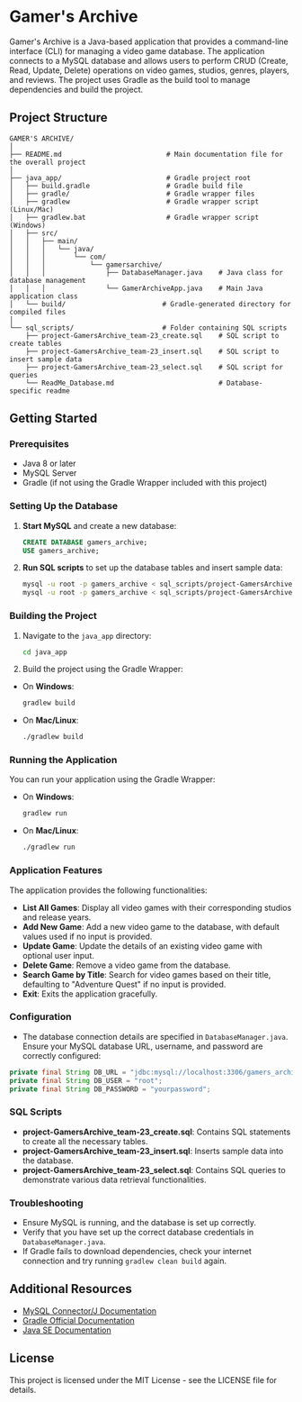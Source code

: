 
# Gamer's Archive

Gamer's Archive is a Java-based application that provides a command-line interface (CLI) for managing a video game database. The application connects to a MySQL database and allows users to perform CRUD (Create, Read, Update, Delete) operations on video games, studios, genres, players, and reviews. The project uses Gradle as the build tool to manage dependencies and build the project.

## Project Structure

```
GAMER'S ARCHIVE/
│
├── README.md                          # Main documentation file for the overall project
│
├── java_app/                          # Gradle project root
│   ├── build.gradle                   # Gradle build file
│   ├── gradle/                        # Gradle wrapper files
│   ├── gradlew                        # Gradle wrapper script (Linux/Mac)
│   ├── gradlew.bat                    # Gradle wrapper script (Windows)
│   ├── src/
│   │   ├── main/
│   │   │   └── java/
│   │   │       └── com/
│   │   │           └── gamersarchive/
│   │   │               ├── DatabaseManager.java    # Java class for database management
│   │   │               └── GamerArchiveApp.java    # Main Java application class
│   └── build/                        # Gradle-generated directory for compiled files
│
└── sql_scripts/                      # Folder containing SQL scripts
    ├── project-GamersArchive_team-23_create.sql    # SQL script to create tables
    ├── project-GamersArchive_team-23_insert.sql    # SQL script to insert sample data
    ├── project-GamersArchive_team-23_select.sql    # SQL script for queries
    └── ReadMe_Database.md                          # Database-specific readme
```

## Getting Started

### Prerequisites

- Java 8 or later
- MySQL Server
- Gradle (if not using the Gradle Wrapper included with this project)

### Setting Up the Database

1. **Start MySQL** and create a new database:
   ```sql
   CREATE DATABASE gamers_archive;
   USE gamers_archive;
   ```
2. **Run SQL scripts** to set up the database tables and insert sample data:
   ```bash
   mysql -u root -p gamers_archive < sql_scripts/project-GamersArchive_team-23_create.sql
   mysql -u root -p gamers_archive < sql_scripts/project-GamersArchive_team-23_insert.sql
   ```
   
### Building the Project
1.  Navigate to the `java_app` directory:
    ```bash
    cd java_app
    ```
    
2.  Build the project using the Gradle Wrapper:
   
-   On **Windows**:
    ```bash
    gradlew build
    ```
    
-   On **Mac/Linux**:
    ```bash
    ./gradlew build
    ```

### Running the Application

You can run your application using the Gradle Wrapper:

-   On **Windows**:
    ```bash
    gradlew run
    ```
    
-   On **Mac/Linux**:
    ```bash
    ./gradlew run
    ```
    
### Application Features

The application provides the following functionalities:

- **List All Games**: Display all video games with their corresponding studios and release years.
- **Add New Game**: Add a new video game to the database, with default values used if no input is provided.
- **Update Game**: Update the details of an existing video game with optional user input.
- **Delete Game**: Remove a video game from the database.
- **Search Game by Title**: Search for video games based on their title, defaulting to "Adventure Quest" if no input is provided.
- **Exit**: Exits the application gracefully.

### Configuration

- The database connection details are specified in `DatabaseManager.java`. Ensure your MySQL database URL, username, and password are correctly configured:
```java
private final String DB_URL = "jdbc:mysql://localhost:3306/gamers_archive";
private final String DB_USER = "root";
private final String DB_PASSWORD = "yourpassword"; 
```

### SQL Scripts

- **project-GamersArchive_team-23_create.sql**: Contains SQL statements to create all the necessary tables.
- **project-GamersArchive_team-23_insert.sql**: Inserts sample data into the database.
- **project-GamersArchive_team-23_select.sql**: Contains SQL queries to demonstrate various data retrieval functionalities.

### Troubleshooting

- Ensure MySQL is running, and the database is set up correctly.
- Verify that you have set up the correct database credentials in `DatabaseManager.java`.
- If Gradle fails to download dependencies, check your internet connection and try running `gradlew clean build` again.

## Additional Resources

- [MySQL Connector/J Documentation](https://dev.mysql.com/doc/connector-j/en/)
- [Gradle Official Documentation](https://docs.gradle.org/current/userguide/userguide.html)
- [Java SE Documentation](https://docs.oracle.com/en/java/)

## License

This project is licensed under the MIT License - see the LICENSE file for details.
